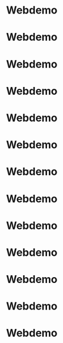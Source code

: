# Webdemo
# Webdemo
# Webdemo
# Webdemo
# Webdemo
# Webdemo
# Webdemo
# Webdemo
# Webdemo
# Webdemo
# Webdemo
# Webdemo
# Webdemo
